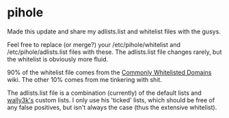 # pihole
Made this update and share my adlists.list and whitelist files with the gusys.

Feel free to replace (or merge?) your /etc/pihole/whitelist and /etc/pihole/adlists.list files with these.  The adlists.list file changes rarely, but the whitelist is obviously more fluid.

90% of the whitelist file comes from the <a href="https://discourse.pi-hole.net/t/commonly-whitelisted-domains/212">Commonly Whitelisted Domains</a> wiki.  The other 10% comes from me tinkering with shit.

The adlists.list file is a combination (currently) of the default lists and <a href="https://wally3k.github.io/">wally3k's</a> custom lists.  I only use his 'ticked' lists, which should be free of any false positives, but isn't always the case (thus the extensive whitelist).
